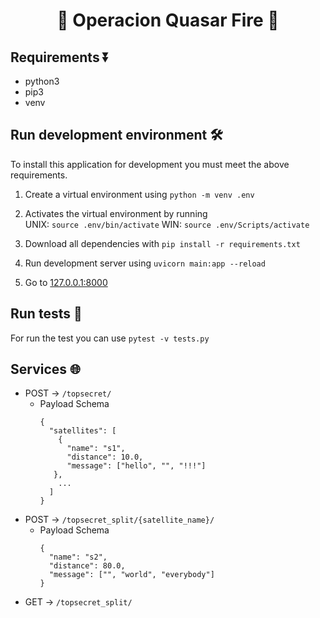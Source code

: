 <h1 align="center">💫 Operacion Quasar Fire 🚀</h1>

## Requirements ⏬

- python3
- pip3
- venv

## Run development environment 🛠️
To install this application for development you must meet the above requirements.

1. Create a virtual environment using `python -m venv .env`

2. Activates the virtual environment by running \
   UNIX: `source .env/bin/activate`  WIN: `source .env/Scripts/activate`

3. Download all dependencies with `pip install -r requirements.txt`
4. Run development server using `uvicorn main:app --reload`
5. Go to [127.0.0.1:8000](http://127.0.0.1:8000/)

## Run tests 🏃
For run the test you can use `pytest -v tests.py`

## Services 🌐
- POST -> `/topsecret/`
  - Payload Schema
    ```
    {
      "satellites": [
        {
          "name": "s1",
          "distance": 10.0,
          "message": ["hello", "", "!!!"]
       },
        ...
      ]
    }
    ```
- POST -> `/topsecret_split/{satellite_name}/`
  - Payload Schema
    ```
    {
      "name": "s2",
      "distance": 80.0,
      "message": ["", "world", "everybody"]
    }
    ```
- GET -> `/topsecret_split/`    